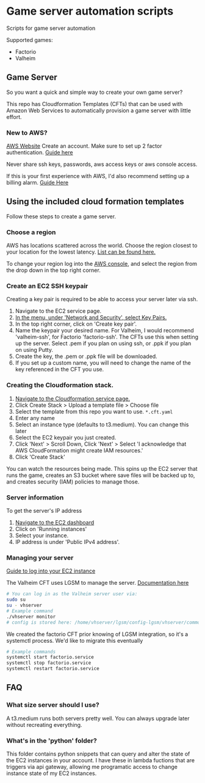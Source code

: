 # Game server automation scripts
Scripts for game server automation

Supported games:

* Factorio 
* Valheim 

## Game Server
So you want a quick and simple way to create your own game server?

This repo has Cloudformation Templates (CFTs) that can be used with Amazon Web Services to automatically provision a game server with little effort.

### New to AWS?

[AWS Website](https://aws.amazon.com/)
Create an account. Make sure to set up 2 factor authentication. [Guide here](https://docs.aws.amazon.com/IAM/latest/UserGuide/id_credentials_mfa.html) 

Never share ssh keys, passwords, aws access keys or aws console access. 

If this is your first experience with AWS, I'd also recommend setting up a billing alarm. [Guide Here](https://docs.aws.amazon.com/AmazonCloudWatch/latest/monitoring/monitor_estimated_charges_with_cloudwatch.html)

## Using the included cloud formation templates

Follow these steps to create a game server.

### Choose a region

AWS has locations scattered across the world. Choose the region closest to your location for the lowest latency. [List can be found here.](https://aws.amazon.com/about-aws/global-infrastructure/regions_az/)

To change your region log into the [AWS console](https://console.aws.amazon.com/console/home), and select the region from the drop down in the top right corner. 

### Create an EC2 SSH keypair

Creating a key pair is required to be able to access your server later via ssh.

1. Navigate to the EC2 service page.
2. [In the menu, under 'Network and Security', select Key Pairs.](https://console.aws.amazon.com/ec2/v2/home?region=us-east-1#KeyPairs:)
3. In the top right corner, click on 'Create key pair'. 
4. Name the keypair your desired name. For Valheim, I would recommend 'valheim-ssh', for Factorio 'factorio-ssh'. The CFTs use this when setting up the server.
   Select .pem if you plan on using ssh, or .ppk if you plan on using Putty.
5. Create the key, the .pem or .ppk file will be downloaded.
6. If you set up a custom name, you will need to change the name of the key referenced in the CFT you use.

### Creating the Cloudformation stack.

1. [Navigate to the Cloudformation service page.](https://console.aws.amazon.com/cloudformation)
2. Click Create Stack > Upload a template file > Choose file
3. Select the template from this repo you want to use. `*.cft.yaml`
4. Enter any name
5. Select an instance type (defaults to t3.medium). You can change this later
6. Select the EC2 keypair you just created. 
7. Click 'Next' > Scroll Down, Click 'Next' > Select 'I acknowledge that AWS CloudFormation might create IAM resources.'
8. Click 'Create Stack'

You can watch the resources being made. This spins up the EC2 server that runs the game, creates an S3 bucket where save files will be backed up to, and creates security (IAM) policies to manage those. 

### Server information

To get the server's IP address

1. [Navigate to the EC2 dashboard](https://console.aws.amazon.com/ec2/v2/home)
2. Click on 'Running instances'
3. Select your instance.
4. IP address is under 'Public IPv4 address'. 

### Managing your server

[Guide to log into your EC2 instance](https://docs.aws.amazon.com/quickstarts/latest/vmlaunch/step-2-connect-to-instance.html)

The Valheim CFT uses LGSM to manage the server. [Documentation here](https://linuxgsm.com/lgsm/vhserver/)
``` sh
# You can log in as the Valheim server user via:
sudo su
su - vhserver
# Example command
./vhserver monitor
# config is stored here: /home/vhserver/lgsm/config-lgsm/vhserver/common.cfg

```

We created the factorio CFT prior knowing of LGSM integration, so it's a systemctl process. We'd like to migrate this eventually

``` sh
# Example commands
systemctl start factorio.service
systemctl stop factorio.service
systemctl restart factorio.service
```

## FAQ

### What size server should I use?

A t3.medium runs both servers pretty well. You can always upgrade later without recreating everything.

### What's in the 'python' folder?

This folder contains python snippets that can query and alter the state of the EC2 instances in your account. I have these in lambda fuctions that are triggers via api gateway, allowing me programatic access to change instance state of my EC2 instances.